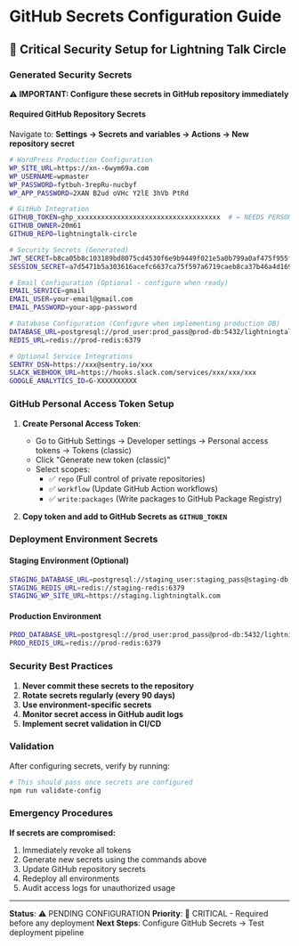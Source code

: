 # GitHub Secrets Configuration Guide

## 🔐 Critical Security Setup for Lightning Talk Circle

### Generated Security Secrets

**⚠️ IMPORTANT: Configure these secrets in GitHub repository immediately**

#### Required GitHub Repository Secrets

Navigate to: **Settings → Secrets and variables → Actions → New repository
secret**

```bash
# WordPress Production Configuration
WP_SITE_URL=https://xn--6wym69a.com
WP_USERNAME=wpmaster
WP_PASSWORD=fytbuh-3repRu-nucbyf
WP_APP_PASSWORD=2XAN B2ud oVHc Y2lE 3hVb PtRd

# GitHub Integration
GITHUB_TOKEN=ghp_xxxxxxxxxxxxxxxxxxxxxxxxxxxxxxxxxxxx  # ← NEEDS PERSONAL ACCESS TOKEN
GITHUB_OWNER=20m61
GITHUB_REPO=lightningtalk-circle

# Security Secrets (Generated)
JWT_SECRET=b8ca05b8c103189bd8075cd4530f6e9b9449f021e5a0b799a0af475f955f425dfe74f4243f0213e091f11427330f12adf56ef8cee495e305997026dadabdd73b
SESSION_SECRET=a7d5471b5a303616acefc6637ca75f597a6719caeb8ca37b46a4d16903440a90

# Email Configuration (Optional - configure when ready)
EMAIL_SERVICE=gmail
EMAIL_USER=your-email@gmail.com
EMAIL_PASSWORD=your-app-password

# Database Configuration (Configure when implementing production DB)
DATABASE_URL=postgresql://prod_user:prod_pass@prod-db:5432/lightningtalk_prod
REDIS_URL=redis://prod-redis:6379

# Optional Service Integrations
SENTRY_DSN=https://xxx@sentry.io/xxx
SLACK_WEBHOOK_URL=https://hooks.slack.com/services/xxx/xxx/xxx
GOOGLE_ANALYTICS_ID=G-XXXXXXXXXX
```

### GitHub Personal Access Token Setup

1. **Create Personal Access Token**:
   - Go to GitHub Settings → Developer settings → Personal access tokens →
     Tokens (classic)
   - Click "Generate new token (classic)"
   - Select scopes:
     - ✅ `repo` (Full control of private repositories)
     - ✅ `workflow` (Update GitHub Action workflows)
     - ✅ `write:packages` (Write packages to GitHub Package Registry)

2. **Copy token and add to GitHub Secrets as `GITHUB_TOKEN`**

### Deployment Environment Secrets

#### Staging Environment (Optional)

```bash
STAGING_DATABASE_URL=postgresql://staging_user:staging_pass@staging-db:5432/lightningtalk_staging
STAGING_REDIS_URL=redis://staging-redis:6379
STAGING_WP_SITE_URL=https://staging.lightningtalk.com
```

#### Production Environment

```bash
PROD_DATABASE_URL=postgresql://prod_user:prod_pass@prod-db:5432/lightningtalk_prod
PROD_REDIS_URL=redis://prod-redis:6379
```

### Security Best Practices

1. **Never commit these secrets to the repository**
2. **Rotate secrets regularly (every 90 days)**
3. **Use environment-specific secrets**
4. **Monitor secret access in GitHub audit logs**
5. **Implement secret validation in CI/CD**

### Validation

After configuring secrets, verify by running:

```bash
# This should pass once secrets are configured
npm run validate-config
```

### Emergency Procedures

**If secrets are compromised:**

1. Immediately revoke all tokens
2. Generate new secrets using the commands above
3. Update GitHub repository secrets
4. Redeploy all environments
5. Audit access logs for unauthorized usage

---

**Status**: ⚠️ PENDING CONFIGURATION **Priority**: 🚨 CRITICAL - Required before
any deployment **Next Steps**: Configure GitHub Secrets → Test deployment
pipeline
